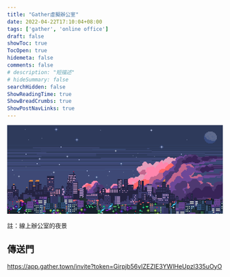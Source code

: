 ```yaml
---
title: "Gather虛擬辦公室"
date: 2022-04-22T17:10:04+08:00
tags: ['gather', 'online office']
draft: false
showToc: true
TocOpen: true
hidemeta: false
comments: false
# description: "短描述"
# hideSummary: false
searchHidden: false
ShowReadingTime: true
ShowBreadCrumbs: true
ShowPostNavLinks: true
---
```


![線上辦公室的夜景](office1.png)

註：線上辦公室的夜景

## 傳送門

https://app.gather.town/invite?token=Girpjb56vIZEZIE3YWlHeUpzl335uOyO
